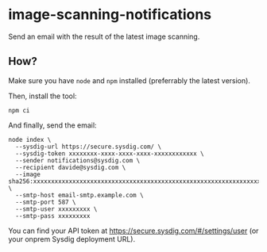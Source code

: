 # image-scanning-notifications

Send an email with the result of the latest image scanning.

## How?

Make sure you have `node` and `npm` installed (preferrably the latest version).

Then, install the tool:

```
npm ci
```

And finally, send the email:

```
node index \
  --sysdig-url https://secure.sysdig.com/ \
  --sysdig-token xxxxxxxx-xxxx-xxxx-xxxx-xxxxxxxxxxxx \
  --sender notifications@sysdig.com \
  --recipient davide@sysdig.com \
  --image sha256:xxxxxxxxxxxxxxxxxxxxxxxxxxxxxxxxxxxxxxxxxxxxxxxxxxxxxxxxxxxxxxxx \
  --smtp-host email-smtp.example.com \
  --smtp-port 587 \
  --smtp-user xxxxxxxxx \
  --smtp-pass xxxxxxxxx
```

You can find your API token at https://secure.sysdig.com/#/settings/user (or your onprem Sysdig deployment URL).
